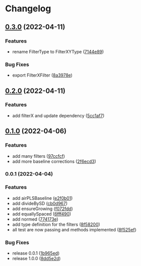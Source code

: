 # Changelog

## [0.3.0](https://github.com/mljs/signal-processing/compare/v0.2.0...v0.3.0) (2022-04-11)


### Features

* rename FilterType to FilterXYType ([7144e89](https://github.com/mljs/signal-processing/commit/7144e89e2102ed4b5a636a4a90617640964b4a62))


### Bug Fixes

* export FilterXFilter ([8a3978e](https://github.com/mljs/signal-processing/commit/8a3978e67b7575c2cd1c0cf70fb59c6c57b5e7d6))

## [0.2.0](https://github.com/mljs/signal-processing/compare/v0.1.0...v0.2.0) (2022-04-11)


### Features

* add filterX and update dependency ([5cc1af7](https://github.com/mljs/signal-processing/commit/5cc1af7d761ebe535e0fbad353b91c5f4ceee1a3))

## [0.1.0](https://github.com/mljs/signal-processing/compare/v0.0.1...v0.1.0) (2022-04-06)


### Features

* add many filters ([97ccfcf](https://github.com/mljs/signal-processing/commit/97ccfcffbbcbf36a6b215e47762a11613ac77bc9))
* add more baseline corrections ([2f6ecd3](https://github.com/mljs/signal-processing/commit/2f6ecd309762a77442e800b33c12af39176833ab))

### 0.0.1 (2022-04-04)


### Features

* add airPLSBaseline ([e2f0b01](https://github.com/mljs/signal-processing/commit/e2f0b01b154995404bb1700014f4ffef143ce4bd))
* add divideBySD ([cb0d967](https://github.com/mljs/signal-processing/commit/cb0d967d907f864e68fbc2ce3983275a57003180))
* add ensureGrowing ([f072fdd](https://github.com/mljs/signal-processing/commit/f072fdd0907ace42cdc7652d8f40978f373261ca))
* add equallySpaced ([6fff490](https://github.com/mljs/signal-processing/commit/6fff490aa4ee2ea0bec4aec68c0d79e11efb8cab))
* add normed ([774173e](https://github.com/mljs/signal-processing/commit/774173e9a0751d7fca2ee398afca77e914b73af5))
* add type definition for the filters ([8f58200](https://github.com/mljs/signal-processing/commit/8f58200034195b79113d2d67a5f5802e7457992b))
* all test are now passing and methods implemented ([8f525ef](https://github.com/mljs/signal-processing/commit/8f525ef9cd5f548b8b5cd14ae06b6877a0e9ff21))


### Bug Fixes

* release 0.0.1 ([1b965ed](https://github.com/mljs/signal-processing/commit/1b965ed872b96424a8a61c0dcb833e4723bfbac2))
* release 1.0.0 ([8dd5e2d](https://github.com/mljs/signal-processing/commit/8dd5e2d3e7706d7091a3e0bb85bd8c0b24b9935f))
